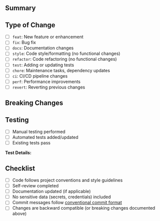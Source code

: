 ## Summary
<!-- Provide a brief description of what this PR does and why -->


## Type of Change
<!-- Select the type that best describes this change -->
- [ ] `feat`: New feature or enhancement
- [ ] `fix`: Bug fix
- [ ] `docs`: Documentation changes
- [ ] `style`: Code style/formatting (no functional changes)
- [ ] `refactor`: Code refactoring (no functional changes)
- [ ] `test`: Adding or updating tests
- [ ] `chore`: Maintenance tasks, dependency updates
- [ ] `ci`: CI/CD pipeline changes
- [ ] `perf`: Performance improvements
- [ ] `revert`: Reverting previous changes

## Breaking Changes
<!-- List any breaking changes, or write "None" -->


## Testing
<!-- Describe how you tested these changes -->
- [ ] Manual testing performed
- [ ] Automated tests added/updated
- [ ] Existing tests pass

**Test Details:**
<!-- Describe specific testing steps, commands run, or scenarios tested -->


## Checklist
<!-- Remove items that don't apply to your change -->
- [ ] Code follows project conventions and style guidelines
- [ ] Self-review completed
- [ ] Documentation updated (if applicable)
- [ ] No sensitive data (secrets, credentials) included
- [ ] Commit messages follow [conventional commit format](https://www.conventionalcommits.org/)
- [ ] Changes are backward compatible (or breaking changes documented above)
